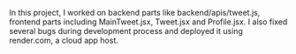 In this project, I worked on backend parts like backend/apis/tweet.js, frontend parts including MainTweet.jsx, Tweet.jsx and Profile.jsx. I also fixed several bugs during development process and deployed it using render.com, a cloud app host.
